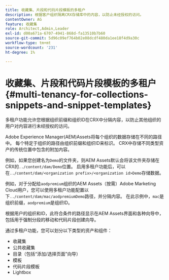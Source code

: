 ```yaml
---
title: 收藏集、片段和代码片段模板的多租户
description: 根据客户组织隔离CRX存储库中的内容，以防止未经授权的访问。
contentOwner: AG
feature: 收藏集
role: Architect,Admin,Leader
exl-id: d00a671a-6707-4941-868d-fa13510b7b60
source-git-commit: 5d96c09ef764b02e08dcdf480da1ee18f4d9a30c
workflow-type: tm+mt
source-wordcount: '231'
ht-degree: 1%

---
```


# 收藏集、片段和代码片段模板的多租户 {#multi-tenancy-for-collections-snippets-and-snippet-templates}

多租户功能允许您根据组织前缀和组织ID在CRX中分隔内容，以防止其他组织的用户对内容进行未经授权的访问。

Adobe Experience Manager(AEM)Assets将每个组织的数据存储在不同的路径中。 每个特定于组织的路径由组织前缀和组织ID来标识。
CRX中存储不同类型资产的传统位置中包含的附加内容。

例如，如果您创建名为`Demo`的文件夹，则AEM Assets默认会将该文件夹存储在CRX的`../content/dam/Demo`位置。 启用多租户功能后，可以在`../content/dam/<organization prefix>/<organization id>Demo`存储数据。

例如，对于分配给`aodpremium`组织的AEM Assets（按需）Adobe Marketing Cloud用户，您可以使用多租户功能配置以下`../content/dam/mac/aodpremiumDemo`路径，并分隔内容。 在此示例中，`mac`是组织前缀，`aodpremium`是组织ID。

根据用户的组织和ID，此符合条件的路径显示在AEM Assets界面和各种向导中，包括用于强制分段的移动和代码片段创建向导。

通过多租户功能，您可以划分以下类型的资产和组件：

* 收藏集
* 公共收藏集
* 目录（包括“添加/选择页面”向导）
* 模板
* 代码片段模板
* Lightbox
